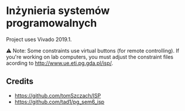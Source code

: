 # Inżynieria systemów programowalnych

Project uses Vivado 2019.1. <br/>

⚠️ Note: Some constraints use virtual buttons (for remote controlling). If you're working on lab computers, you must adjust the constraint files acording to http://www.ue.eti.pg.gda.pl/isp/.

## Credits
- https://github.com/tomSzczach/ISP <br/>
- https://github.com/tad1/pg_sem6_isp
